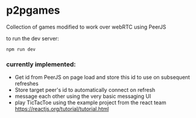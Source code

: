 # p2pgames
Collection of games modified to work over webRTC using PeerJS

to run the dev server:
```
npm run dev
```

### currently implemented:
 - Get id from PeerJS on page load and store this id to use on subsequent refreshes
 - Store target peer's id to automatically connect on refresh
 - message each other using the very basic messaging UI
 - play TicTacToe using the example project from the react team https://reactjs.org/tutorial/tutorial.html
